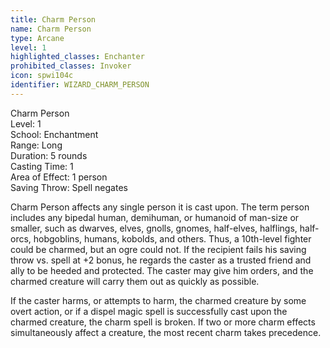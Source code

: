 ```yaml
---
title: Charm Person
name: Charm Person
type: Arcane
level: 1
highlighted_classes: Enchanter
prohibited_classes: Invoker
icon: spwi104c
identifier: WIZARD_CHARM_PERSON
---
```

Charm Person  
Level: 1  
School: Enchantment  
Range: Long  
Duration: 5 rounds  
Casting Time: 1  
Area of Effect: 1 person  
Saving Throw: Spell negates  
  
Charm Person affects any single person it is cast upon. The term person includes any bipedal human, demihuman, or humanoid of man-size or smaller, such as dwarves, elves, gnolls, gnomes, half-elves, halflings, half-orcs, hobgoblins, humans, kobolds, and others. Thus, a 10th-level fighter could be charmed, but an ogre could not. If the recipient fails his saving throw vs. spell at +2 bonus, he regards the caster as a trusted friend and ally to be heeded and protected. The caster may give him orders, and the charmed creature will carry them out as quickly as possible.  
  
If the caster harms, or attempts to harm, the charmed creature by some overt action, or if a dispel magic spell is successfully cast upon the charmed creature, the charm spell is broken. If two or more charm effects simultaneously affect a creature, the most recent charm takes precedence.  
